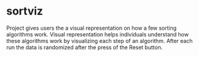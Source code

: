 # sortviz

Project gives users the a visual representation on how a few sorting algorithms work. Visual representation helps individuals understand how these algorithms work by visualizing each step of an algorithm. After each run the data is randomized after the press of the Reset button.